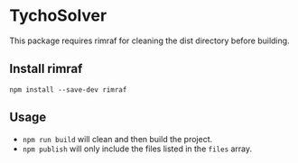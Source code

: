 # TychoSolver

This package requires rimraf for cleaning the dist directory before building.

## Install rimraf

```
npm install --save-dev rimraf
```

## Usage

- `npm run build` will clean and then build the project.
- `npm publish` will only include the files listed in the `files` array.
